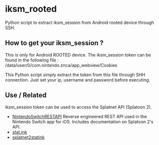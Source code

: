 # iksm_rooted
Python script to extract iksm_session from Android rooted device through SSH.

## How to get your iksm_session ?
This is only for Android ROOTED device.
The iksm_session token can be found in the following file : /data/user/0/com.nintendo.znca/app_webview/Cookies

This Python script simply extract the token from this file through SHH connection. Just set your ip, username and password before executing.

## Use / Related
iksm_session token can be used to access the Splatnet API (Splatoon 2).

* [NintendoSwitchRESTAPI](https://github.com/ZekeSnider/NintendoSwitchRESTAPI) Reverse engineered REST API used in the Nintendo Switch app for iOS. Includes documentation on Splatoon 2's API.
* [stat.ink](https://github.com/fetus-hina/stat.ink) 
* [splatnet2statink](https://github.com/frozenpandaman/splatnet2statink)
